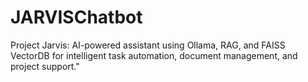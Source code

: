 # JARVISChatbot
Project Jarvis: AI-powered assistant using Ollama, RAG, and FAISS VectorDB for intelligent task automation, document management, and project support."
